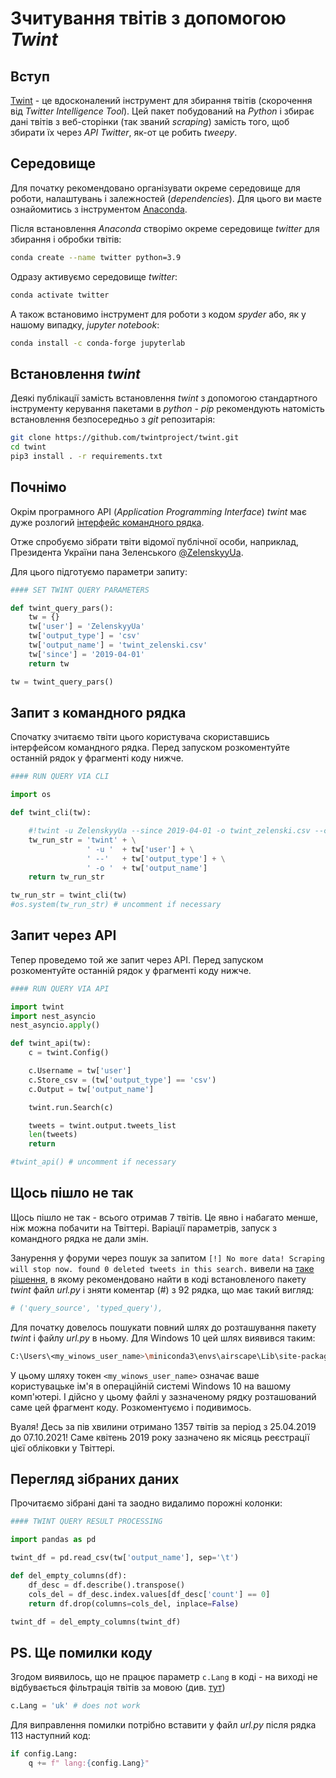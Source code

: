 # Зчитування твітів з допомогою *Twint*

## Вступ

[Twint](https://github.com/twintproject/twint) - це вдосконалений інструмент для збирання твітів (скорочення від *Twitter Intelligence Tool*). Цей пакет побудований на *Python* і збирає дані твітів з веб-сторінки (так званий *scraping*) замість того, щоб збирати їх через *API Twitter*, як-от це робить *tweepy*.

## Середовище

Для початку рекомендовано організувати окреме середовище для роботи, налаштувань і залежностей (*dependencies*). Для цього ви маєте ознайомитись з інструментом [Anaconda](https://www.anaconda.com/).

Після встановлення *Anaconda* створімо окреме середовище *twitter* для збирання і обробки твітів:

```bash
conda create --name twitter python=3.9
```

Одразу активуємо середовище *twitter*:

```bash
conda activate twitter
```

А також встановимо інструмент для роботи з кодом *spyder* або, як у нашому випадку, *jupyter notebook*:

```bash
conda install -c conda-forge jupyterlab
```

## Встановлення *twint*

Деякі публікації замість встановлення *twint* з допомогою стандартного інструменту керування пакетами в *python* - *pip* рекомендують натомість встановлення безпосередньо з *git* репозитарія:

```bash
git clone https://github.com/twintproject/twint.git
cd twint
pip3 install . -r requirements.txt
```

## Почнімо

Окрім програмного API (*Application Programming Interface*) *twint* має дуже розлогий [інтерфейс командного рядка](https://github.com/twintproject/twint/wiki/Basic-usage).

Отже спробуємо зібрати твіти відомої публічної особи, наприклад, Президента України пана Зеленського [@ZelenskyyUa](https://twitter.com/ZelenskyyUa).

Для цього підготуємо параметри запиту:

```python
#### SET TWINT QUERY PARAMETERS

def twint_query_pars():
    tw = {}
    tw['user'] = 'ZelenskyyUa'
    tw['output_type'] = 'csv'
    tw['output_name'] = 'twint_zelenski.csv'
    tw['since'] = '2019-04-01'
    return tw

tw = twint_query_pars()
```

## Запит з командного рядка

Спочатку зчитаємо твіти цього користувача скориставшись інтерфейсом командного рядка. Перед запуском розкоментуйте останній рядок у фрагменті коду нижче.

```python
#### RUN QUERY VIA CLI

import os

def twint_cli(tw):

    #!twint -u ZelenskyyUa --since 2019-04-01 -o twint_zelenski.csv --csv
    tw_run_str = 'twint' + \
                 ' -u '  + tw['user'] + \
                 ' --'   + tw['output_type'] + \
                 ' -o '  + tw['output_name']
    return tw_run_str

tw_run_str = twint_cli(tw)
#os.system(tw_run_str) # uncomment if necessary
```

## Запит через API

Тепер проведемо той же запит через API. Перед запуском розкоментуйте останній рядок у фрагменті коду нижче.

```python
#### RUN QUERY VIA API

import twint
import nest_asyncio
nest_asyncio.apply()

def twint_api(tw):
    c = twint.Config()

    c.Username = tw['user']
    c.Store_csv = (tw['output_type'] == 'csv')
    c.Output = tw['output_name']

    twint.run.Search(c)

    tweets = twint.output.tweets_list
    len(tweets)
    return

#twint_api() # uncomment if necessary
```

## Щось пішло не так

Щось пішло не так - всього отримав 7 твітів. Це явно і набагато менше, ніж можна побачити на Твіттері. Варіації параметрів, запуск з командного рядка не дали змін.

Занурення у форуми через пошук за запитом `[!] No more data! Scraping will stop now. found 0 deleted tweets in this search.` вивели на [таке рішення](https://github.com/twintproject/twint/issues/1253#issuecomment-913055717), в якому рекомендовано найти в коді встановленого пакету *twint* файл *url.py* і зняти коментар (#) з 92 рядка, що має такий вигляд:

```python
# ('query_source', 'typed_query'),
```

Для початку довелось пошукати повний шлях до розташування пакету *twint* і файлу *url.py* в ньому. Для Windows 10 цей шлях виявився таким:

```bash
C:\Users\<my_winows_user_name>\miniconda3\envs\airscape\Lib\site-packages\twint\
```

У цьому шляху токен `<my_winows_user_name>` означає ваше користувацьке ім'я в операційній системі Windows 10 на вашому комп'ютері. І дійсно у цьому файлі у зазначеному рядку розташований саме цей фрагмент коду. Розкоментуємо і подивимось.

Вуаля! Десь за пів хвилини отримано 1357 твітів за період з 25.04.2019 до 07.10.2021! Саме квітень 2019 року зазначено як місяць реєстрації цієї обліковки у Твіттері.

## Перегляд зібраних даних

Прочитаємо зібрані дані та заодно видалимо порожні колонки:

```python
#### TWINT QUERY RESULT PROCESSING

import pandas as pd

twint_df = pd.read_csv(tw['output_name'], sep='\t')

def del_empty_columns(df):
    df_desc = df.describe().transpose()
    cols_del = df_desc.index.values[df_desc['count'] == 0]
    return df.drop(columns=cols_del, inplace=False)

twint_df = del_empty_columns(twint_df)
```

## PS. Ще помилки коду

Згодом виявилось, що не працює параметр `c.Lang` в коді - на виході не відбувається фільтрація твітів за мовою (див. [тут](https://github.com/twintproject/twint/pull/1025))

```python
c.Lang = 'uk' # does not work
```

Для виправлення помилки потрібно вставити у файл *url.py* після рядка 113 наступний код:

```python
if config.Lang:
    q += f" lang:{config.Lang}"
```

